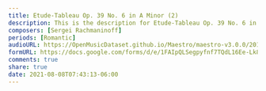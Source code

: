 ```yaml
---
title: Etude-Tableau Op. 39 No. 6 in A Minor (2)
description: This is the description for Etude-Tableau Op. 39 No. 6 in A Minor by Sergei Rachmaninoff
composers: [Sergei Rachmaninoff]
periods: [Romantic]
audioURL: https://OpenMusicDataset.github.io/Maestro/maestro-v3.0.0/2017/MIDI-Unprocessed_049_PIANO049_MID--AUDIO-split_07-06-17_Piano-e_2-06_wav--4.midi
formURL: https://docs.google.com/forms/d/e/1FAIpQLSegpyfnf7TQdL16Ee-Lk8plcjNxAhPcVco-cX0PXALB-Aw_vw/viewform
comments: true
share: true
date: 2021-08-08T07:43:13-06:00
---
```

